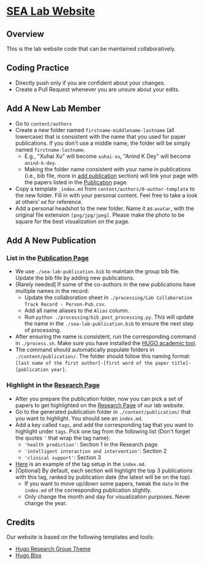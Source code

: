 # [SEA Lab Website](https://sea-lab.space)

## Overview

This is the lab website code that can be maintained collaboratively.

## Coding Practice

- Directly push only if you are confident about your changes.
- Create a Pull Request whenever you are unsure about your edits. 

## <a name="add-member"></a> Add A New Lab Member

- Go to `content/authors`
- Create a new folder named `firstname-middlename-lastname` (all lowercase) that is consistent with the name that you used for paper publications. If you don't use a middle name, the folder will be simply named `firstname-lastname`.
  - E.g., "Xuhai Xu" will become `xuhai-xu`, "Anind K Dey" will become `anind-k-dey`.
  - Making the folder name consistent with your name in publications (i.e., bib file, more in [add publication](#add-pub) section) will link your page with the papers listed in the [Publication](https://sea-lab.space/publication/) page.
- Copy a template `_index.md` from `content/authors/0-author-template` to the new folder. Fill in with your personal content. Feel free to take a look at others' `md` for reference.
- Add a personal headshot to the new folder. Name it as `avatar`, with the original file extension `[png/jpg/jpeg]`. Please make the photo to be square for the best visualization on the page.

## <a name="add-pub"></a> Add A New Publication

### List in the [Publication Page](https://sea-lab.space/publication/)
- We use `./sea-lab-publication.bib` to maintain the group bib file. Update the bib file by adding new publications.
- [Rarely needed] If some of the co-authors in the new publications have multiple names in the record:
  - Update the collaboration sheet in `./processing/Lab Collaboration Track Record - Person-Pub.csv`.
  - Add all name aliases to the `Alias` column.
  - Run `python ./processing/bib_post_processing.py`. This will update the name in the `./sea-lab-publication.bib` to ensure the next step of processing.
- After ensuring the name is consistent, run the corresponding command in `./process.sh`. Make sure you have installed the [HUGO academic tool](https://github.com/girtel/hugo-academic-cli-girtel).
- The command should automatically populate folders in `./content/publication/`. The folder should follow this naming format: `[last name of the first author]-[first word of the paper title]-[publication year]`.

### Highlight in the [Research Page](https://sea-lab.space/research/)
- After you prepare the publication folder, now you can pick a set of papers to get highlighted on the [Research Page](https://sea-lab.space/research/) of our lab website.
- Go to the generated publication folder in `./content/publication/` that you want to highlight. You should see an `index.md`.
- Add a key called `tags`, and add the corresponding tag that you want to highlight under `tags`. Pick one tag from the following list (Don't forget the quotes `'` that wrap the tag name):
  - `'health prediction'`: Section 1 in the Research page
  - `'intelligent interaction and intervention'`: Section 2
  - `'clinical support'`: Section 3
- [Here](./content/publication/xu-globem-2023/index.md) is an example of the tag setup in the `index.md`.
- [Optional] By default, each section will highlight the top 3 publications with this tag, ranked by publication date (the latest will be on the top).
  - If you want to move up/down some papers, tweak the `date` in the `index.md` of the corresponding publication slightly.
  - Only change the month and day for visualization purposes. Never change the year.


## Credits

Our website is based on the following templates and tools:
- [Hugo Research Group Theme](https://github.com/HugoBlox/theme-research-group)
- [Hugo Blox](https://hugoblox.com)